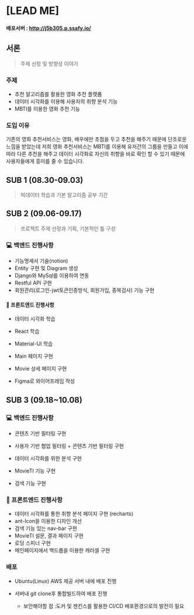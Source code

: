 # [LEAD ME]

#### 배포서버 : http://j5b305.p.ssafy.io/

## 서론

> 주제 선정 및 방향성 이야기

### 주제

- 추천 알고리즘를 활용한 영화 추천 플랫폼 
- 데이터 시각화를 이용해 사용자의 취향 분석 기능
- MBTI를 이용한 영화 추천 기능



### 도입 이유

기존의 영화 추천서비스는 영화, 배우에만 초점을 두고 추천을 해주기 때문에 단조로운 느낌을 받았는데 저희 영화 추천서비스는 MBTI를 이용해 유저간의 그룹을 만들고 이에 따라 다른 추천을 해주고 데이터 시각화로 자신의 취향을 바로 확인 할 수 있기 때문에 사용자들에게 흥미를 줄 수 있습니다.



## SUB 1 (08.30-09.03)

> 빅데이터 학습과 기본 알고리즘 공부 기간

## SUB 2 (09.06-09.17)

> 프로젝트 주제 선정과 기획, 기본적인 틀 구성



### :computer: 백엔드 진행사항

- 기능명세서 기술(notion)
- Entity 구현 및 Diagram 생성
- Django와 MySql를 이용하여 연동
- Restful API 구현
- 회원관리(로그인-jwt토큰인증방식, 회원가입, 중복검사) 기능 구현





#### :boxing_glove: 프론트엔드 진행사항

- 데이터 시각화 학습
- React 학습
- Material-UI 학습
- Main 페이지 구현
- Movie 상세 페이지 구현

- Figma로 와이어프레임 작성



## SUB 3 (09.18~10.08)

### :computer: 백엔드 진행사항

- 콘텐츠 기반 필터링 구현
- 사용자 기반 협업 필터링 + 콘텐츠 기반 필터링 구현
- 데이터 시각화를 위한 분석 구현
- MovieTI 기능 구현

- 검색 기능 구현



###  :boxing_glove: 프론트엔드 진행사항

- 데이터 시각화를 통한 취향 분석 페이지 구현 (recharts)
- ant-Icon을 이용한 디자인 개선
- 검색 기능 있는 nav-bar 구현 
- MovieTI 설문, 결과 페이지 구현
- 로딩 스피너 구현
- 메인페이지에서 백드롭을 이용한 캐러셀 구현



### 배포

- Ubuntu(Linux) AWS 제공 서버 내에 배포 진행

- 서버내 git clone후 통합빌드하여 배포 진행

  - 보안해야할 점 :도커 및 젠킨스를 활용한 CI/CD 배포환경으로의 발전이 필요

  
